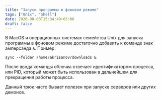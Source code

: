 ```yaml
---
title: "Запуск программы в фоновом режиме"
tags: ["Unix", "Shell"]
date: 2020-08-03T15:34:49+03:00
draft: false
---
```


В MacOS и операционных системах семейства Unix для запуска программы в фоновом режиме достаточно
добавить к команде знак амперсанда `&`. Пример:

<!--more-->

```shell
sync --folder /home/akrisanov/downloads &
```

После ввода команды облочка отвечает идентификатором процесса, или PID, который может быть использован
в дальнейшем для прекращения работы процесса.

Данный трюк часто бывает полезен при запуске серверов или других демонов.
